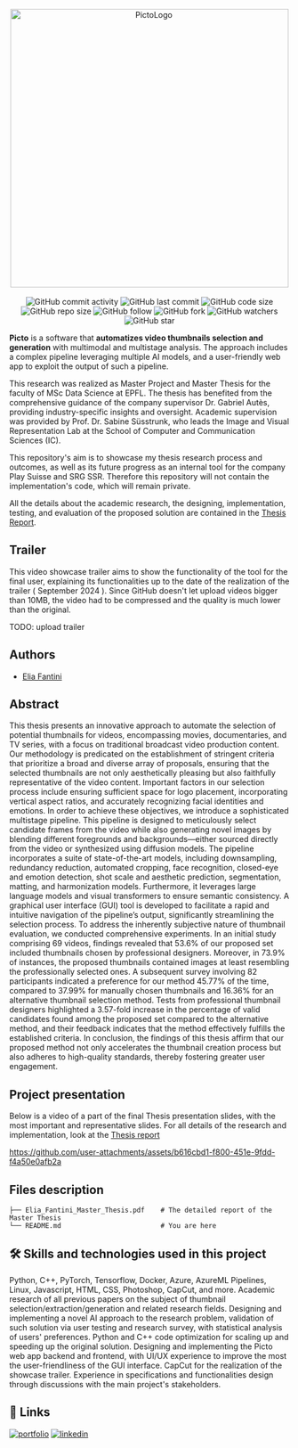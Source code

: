 <p align="center">
  <img width="500" alt="PictoLogo" src="https://github.com/user-attachments/assets/178e0373-7d9b-4dc0-8a50-55afba75d8ab">
  </br>
  </br>
  <img alt="GitHub commit activity" src="https://img.shields.io/github/commit-activity/y/EliaFantini/PICTO-Automating-Video-Thumbnails-Selection">
  <img alt="GitHub last commit" src="https://img.shields.io/github/last-commit/EliaFantini/PICTO-Automating-Video-Thumbnails-Selection">
  <img alt="GitHub code size" src="https://img.shields.io/github/languages/code-size/EliaFantini/PICTO-Automating-Video-Thumbnails-Selection">
  <img alt="GitHub repo size" src="https://img.shields.io/github/repo-size/EliaFantini/PICTO-Automating-Video-Thumbnails-Selection">
  <img alt="GitHub follow" src="https://img.shields.io/github/followers/EliaFantini?label=Follow">
  <img alt="GitHub fork" src="https://img.shields.io/github/forks/EliaFantini/PICTO-Automating-Video-Thumbnails-Selection?label=Fork">
  <img alt="GitHub watchers" src="https://img.shields.io/github/watchers/EliaFantini/PICTO-Automating-Video-Thumbnails-Selection?label=Watch">
  <img alt="GitHub star" src="https://img.shields.io/github/stars/EliaFantini/PICTO-Automating-Video-Thumbnails-Selection?style=social">
</p>

**Picto** is a software that **automatizes video thumbnails selection and
generation** with multimodal and multistage analysis. The approach includes a complex pipeline leveraging multiple AI models, and a user-friendly web app to exploit the output of such a pipeline. 

This research was realized as Master Project and Master Thesis for the faculty of MSc Data Science at EPFL. The thesis has benefited from the comprehensive guidance of the company supervisor Dr. Gabriel Autès, providing industry-specific insights and oversight. Academic supervision was provided by Prof. Dr. Sabine Süsstrunk, who leads the Image and Visual Representation
Lab at the School of Computer and Communication Sciences (IC).

This repository's aim is to showcase my thesis research process and outcomes, as well as its future progress as an internal tool for the company Play Suisse and SRG SSR. Therefore this repository will not contain the implementation's code, which will remain private.

All the details about the academic research, the designing, implementation, testing, and evaluation of the proposed solution are contained in the [Thesis Report](https://github.com/EliaFantini/PICTO-Automating-Video-Thumbnails-Selection/blob/main/Elia_Fantini_Master_Thesis.pdf).

## Trailer
This video showcase trailer aims to show the functionality of the tool for the final user, explaining its functionalities up to the date of the realization of the trailer ( September 2024 ). Since GitHub doesn't let upload videos bigger than 10MB, the video had to be compressed and the quality is much lower than the original. 


TODO: upload trailer

## Authors
- [Elia Fantini](https://github.com/EliaFantini)
## Abstract

This thesis presents an innovative approach to automate the selection of potential thumbnails for videos, encompassing movies, documentaries, and TV series, with a focus on traditional broadcast video production content. Our methodology is predicated on the establishment of stringent criteria that prioritize a broad and diverse array of proposals, ensuring that the selected thumbnails are not only aesthetically pleasing but also faithfully representative of the video content. Important factors in our selection process include ensuring sufficient space for logo placement, incorporating vertical aspect ratios, and accurately recognizing facial identities and emotions. In order to achieve these 
 objectives, we introduce a sophisticated multistage pipeline. This pipeline is designed to meticulously select candidate frames from the video while also generating novel images by blending different foregrounds and backgrounds—either sourced directly from the video or synthesized using diffusion models. The pipeline incorporates a suite of state-of-the-art models, including downsampling, redundancy reduction, automated cropping, face recognition, closed-eye and emotion detection, shot scale and aesthetic prediction, segmentation, matting, and harmonization models. Furthermore, it leverages large language models and visual transformers to ensure semantic consistency. A graphical user interface (GUI) tool is developed to facilitate a rapid and intuitive navigation of the pipeline’s output, significantly streamlining the selection process. To address the inherently subjective nature of thumbnail evaluation, we conducted comprehensive experiments. In an initial study comprising 69 videos, findings revealed that 53.6% of our proposed set included thumbnails chosen by professional designers. Moreover, in 73.9% of instances, the proposed thumbnails contained images at least resembling the professionally selected ones. A subsequent survey involving 82 participants indicated a preference for our method 45.77% of the time, compared to 37.99% for manually chosen thumbnails and  16.36% for an alternative thumbnail selection method. Tests from professional thumbnail designers highlighted a 3.57-fold increase in the percentage of valid candidates found among the proposed set compared to the alternative method, and their feedback indicates that the method effectively fulfills the established criteria. In conclusion, the findings of this thesis affirm that our proposed method not only accelerates the thumbnail creation process but also adheres to high-quality standards, thereby fostering greater user engagement.


## Project presentation

Below is a video of a part of the final Thesis presentation slides, with the most important and representative slides. For all details of the research and implementation, look at the [Thesis report](https://github.com/EliaFantini/PICTO-Automating-Video-Thumbnails-Selection/blob/main/Elia_Fantini_Master_Thesis.pdf)

https://github.com/user-attachments/assets/b616cbd1-f800-451e-9fdd-f4a50e0afb2a

## Files description

```
├── Elia_Fantini_Master_Thesis.pdf    # The detailed report of the Master Thesis 
└── README.md                         # You are here
```


## 🛠 Skills and technologies used in this project

Python, C++, PyTorch, Tensorflow, Docker, Azure, AzureML Pipelines, Linux, Javascript, HTML, CSS, Photoshop, CapCut, and more. Academic research of all previous papers on the subject of thumbnail selection/extraction/generation and related research fields. Designing and implementing a novel AI approach to the research problem, validation of such solution via user testing and research survey, with statistical analysis of users' preferences. Python and C++ code optimization for scaling up and speeding up the original solution.  Designing and implementing the Picto web app backend and frontend, with UI/UX experience to improve the most the user-friendliness of the GUI interface. CapCut for the realization of the showcase trailer. Experience in specifications and functionalities design through discussions with the main project's stakeholders.

## 🔗 Links
[![portfolio](https://img.shields.io/badge/my_portfolio-000?style=for-the-badge&logo=ko-fi&logoColor=white)](https://eliafantini.github.io/Portfolio/)
[![linkedin](https://img.shields.io/badge/linkedin-0A66C2?style=for-the-badge&logo=linkedin&logoColor=white)](https://www.linkedin.com/in/-elia-fantini/)
